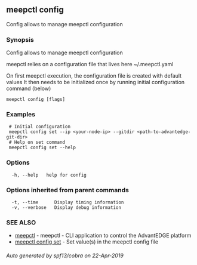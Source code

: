## meepctl config

Config allows to manage meepctl configuration

### Synopsis

Config allows to manage meepctl configuration

meepctl relies on a configuration file that lives here ~/.meepctl.yaml

On first meepctl execution, the configuration file is created with default values
It then needs to be initialized once by running initial configuration command (below)


```
meepctl config [flags]
```

### Examples

```
 # Initial configuration
 meepctl config set --ip <your-node-ip> --gitdir <path-to-advantedge-git-dir>
 # Help on set command
 meepctl config set --help
```

### Options

```
  -h, --help   help for config
```

### Options inherited from parent commands

```
  -t, --time      Display timing information
  -v, --verbose   Display debug information
```

### SEE ALSO

* [meepctl](meepctl.md)	 - meepctl - CLI application to control the AdvantEDGE platform
* [meepctl config set](meepctl_config_set.md)	 - Set value(s) in the meepctl config file

###### Auto generated by spf13/cobra on 22-Apr-2019
